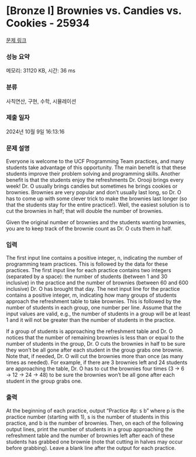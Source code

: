 # [Bronze I] Brownies vs. Candies vs. Cookies - 25934 

[문제 링크](https://www.acmicpc.net/problem/25934) 

### 성능 요약

메모리: 31120 KB, 시간: 36 ms

### 분류

사칙연산, 구현, 수학, 시뮬레이션

### 제출 일자

2024년 10월 9일 16:13:16

### 문제 설명

<p>Everyone is welcome to the UCF Programming Team practices, and many students take advantage of this opportunity. The main benefit is that these students improve their problem solving and programming skills. Another benefit is that the students enjoy the refreshments Dr. Orooji brings every week! Dr. O usually brings candies but sometimes he brings cookies or brownies. Brownies are very popular and don’t usually last long, so Dr. O has to come up with some clever trick to make the brownies last longer (so that the students stay for the entire practice!). Well, the easiest solution is to cut the brownies in half; that will double the number of brownies.</p>

<p>Given the original number of brownies and the students wanting brownies, you are to keep track of the brownie count as Dr. O cuts them in half.</p>

### 입력 

 <p>The first input line contains a positive integer, n, indicating the number of programming team practices. This is followed by the data for these practices. The first input line for each practice contains two integers (separated by a space): the number of students (between 1 and 30 inclusive) in the practice and the number of brownies (between 60 and 600 inclusive) Dr. O has brought that day. The next input line for the practice contains a positive integer, m, indicating how many groups of students approach the refreshment table to take brownies. This is followed by the number of students in each group, one number per line. Assume that the input values are valid, e.g., the number of students in a group will be at least 1 and it will not be greater than the number of students in the practice.</p>

<p>If a group of students is approaching the refreshment table and Dr. O notices that the number of remaining brownies is less than or equal to the number of students in the group, Dr. O cuts the brownies in half to be sure they won’t be all gone after each student in the group grabs one brownie. Note that, if needed, Dr. O will cut the brownies more than once (as many times as needed). For example, if there are 3 brownies left and 24 students are approaching the table, Dr. O has to cut the brownies four times (3 → 6 → 12 → 24 → 48) to be sure the brownies won’t be all gone after each student in the group grabs one.</p>

### 출력 

 <p>At the beginning of each practice, output “Practice #p: s b” where p is the practice number (starting with 1), s is the number of students in this practice, and b is the number of brownies. Then, on each of the following output lines, print the number of students in a group approaching the refreshment table and the number of brownies left after each of these students has grabbed one brownie (note that cutting in halves may occur before grabbing). Leave a blank line after the output for each practice.</p>


